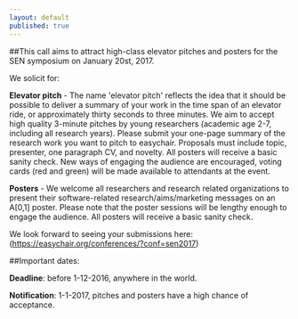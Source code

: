 ```yaml
---
layout: default
published: true
---
```



##This call aims to attract high-class elevator pitches and posters for the SEN symposium on January 20st, 2017.

We solicit for:

**Elevator pitch** - The name 'elevator pitch' reflects the idea that it should be possible to deliver a summary of your work in the time span of an elevator ride, or approximately thirty seconds to three minutes. We aim to accept high quality 3-minute pitches by young researchers (academic age 2-7, including all research years). Please submit your one-page summary of the research work you want to pitch to easychair. Proposals must include topic, presenter, one paragraph CV, and novelty. All posters will receive a basic sanity check. New ways of engaging the audience are encouraged, voting cards (red and green) will be made available to attendants at the event.

**Posters** - We welcome all researchers and research related organizations to present their software-related research/aims/marketing messages on an A[0,1] poster. Please note that the poster sessions will be lengthy enough to engage the audience. All posters will receive a basic sanity check.

We look forward to seeing your submissions here: (https://easychair.org/conferences/?conf=sen2017)

##Important dates:

**Deadline**: before 1-12-2016, anywhere in the world.

**Notification**: 1-1-2017, pitches and posters have a high chance of acceptance.


